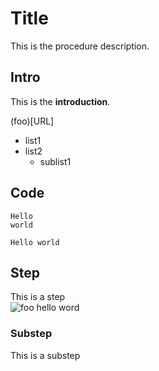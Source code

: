 # Title

This is the procedure description.

## Intro

This is the **introduction**.

(foo)[URL]

* list1
* list2
  * sublist1

## Code

    Hello
    world
    
    
```shell
Hello world
```
    
## Step

This is a step  
![foo](bar)
hello word 

### Substep

This is a substep
